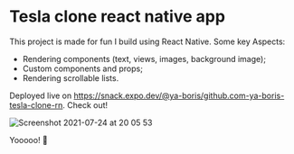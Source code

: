 # Tesla clone react native app

This project is made for fun I build using React Native. Some key Aspects:

- Rendering components (text, views, images, background image);
- Custom components and props;
- Rendering scrollable lists.

Deployed live on https://snack.expo.dev/@ya-boris/github.com-ya-boris-tesla-clone-rn. Check out!

![Screenshot 2021-07-24 at 20 05 53](https://user-images.githubusercontent.com/68222437/126876600-181d4454-ec38-49b3-98e1-f8d3007220bd.png)

Yooooo! 🚀 
